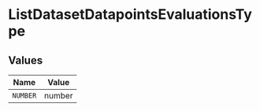 # ListDatasetDatapointsEvaluationsType


## Values

| Name     | Value    |
| -------- | -------- |
| `NUMBER` | number   |
